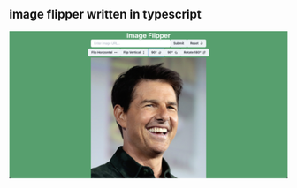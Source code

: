 ## image flipper written in typescript

![Alt text](src/image-flipper-screenshot.png 'image-flipper screenshot')
